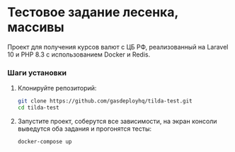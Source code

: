 # Тестовое задание лесенка, массивы

Проект для получения курсов валют с ЦБ РФ, реализованный на Laravel 10 и PHP 8.3 с использованием Docker и Redis.


### Шаги установки

1. Клонируйте репозиторий:

    ```bash
    git clone https://github.com/gasdeployhq/tilda-test.git
    cd tilda-test
    ```


2. Запустите проект, соберутся все зависимости, на экран консоли выведутся оба задания и прогонятся тесты:

    ```bash
    docker-compose up
    ```
